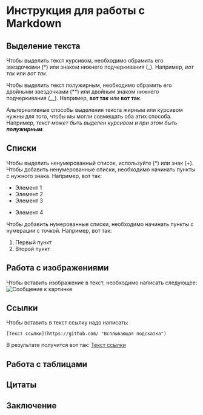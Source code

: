 # Инструкция для работы с Markdown

## Выделение текста

Чтобы выделить текст курсивом, необходимо обрамить его звездочками (*) или знаком нижнего подчеркивания (_). Например, *вот так* или _вот так_.

Чтобы выделить текст полужирным, необходимо обрамить его двойными звездочками (**) или двойным знаком нижнего подчеркивания (__). Например, **вот так** или __вот так__.

Альтернативные способы выделения текста жирным или курсивом нужны для того, чтобы мы могли совмещать оба этих способа. Например, _текст может быть выделен курсивом и при этом быть **полужирным**_.

## Списки

Чтобы выделить ненумерованный список, используйте (*) или знак (+).
Чтобы добавить ненумерованные списки, необходимо начинать пункты с нужного знака. Например, вот так:
* Элемент 1
* Элемент 2
* Элемент 3
+ Элемент 4

Чтобы добавить нумерованные списки, необходимо начинать пункты с нумерации с точкой. Например, вот так:
1. Первый пункт
2. Второй пункт

##  Работа с изображениями

Чтобы вставить изображение в текст, необходимо написать следующее:
![Сообщение к картинке](Код.jpg)

## Ссылки

Чтобы вставить в текст ссылку надо написать:

```
[Текст ссылки](https://github.com/ "Всплывающая подсказка")
```
 
 В результате получится вот так:
[Текст ссылки](https://github.com/ "Всплывающая подсказка")

## Работа с таблицами

## Цитаты

## Заключение
